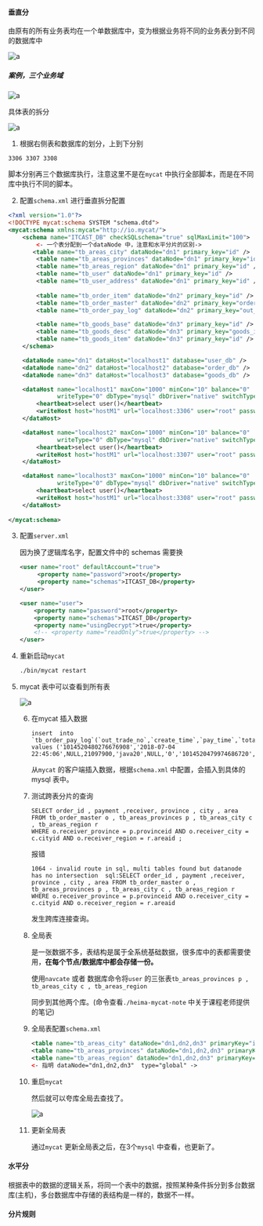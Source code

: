 #### 垂直分

由原有的所有业务表均在一个单数据库中，变为根据业务将不同的业务表分到不同的数据库中

![a](./pics/mycat10.png)

##### 案例，三个业务域

![a](./pics/mycat11.png)

具体表的拆分

![a](./pics/mycat12.png)

1. 根据右侧表和数据库的划分，上到下分别

```shell
3306 3307 3308 
```

脚本分别再三个数据库执行，注意这里不是在`mycat` 中执行全部脚本，而是在不同库中执行不同的脚本。

2. 配置`schema.xml` 进行垂直拆分配置

```xml
<?xml version="1.0"?>
<!DOCTYPE mycat:schema SYSTEM "schema.dtd">
<mycat:schema xmlns:mycat="http://io.mycat/">
	<schema name="ITCAST_DB" checkSQLschema="true" sqlMaxLimit="100">
        <- 一个表分配到一个dataNode 中，注意和水平分片的区别->
	   <table name="tb_areas_city" dataNode="dn1" primary_key="id" />
        <table name="tb_areas_provinces" dataNode="dn1" primary_key="id" />
        <table name="tb_areas_region" dataNode="dn1" primary_key="id" />
        <table name="tb_user" dataNode="dn1" primary_key="id" />
        <table name="tb_user_address" dataNode="dn1" primary_key="id" />
        
        <table name="tb_order_item" dataNode="dn2" primary_key="id" />
        <table name="tb_order_master" dataNode="dn2" primary_key="order_id" />
        <table name="tb_order_pay_log" dataNode="dn2" primary_key="out_trade_no" />

        <table name="tb_goods_base" dataNode="dn3" primary_key="id" />
        <table name="tb_goods_desc" dataNode="dn3" primary_key="goods_id" />
        <table name="tb_goods_item" dataNode="dn3" primary_key="id" />
	</schema>

	<dataNode name="dn1" dataHost="localhost1" database="user_db" /> 
	<dataNode name="dn2" dataHost="localhost2" database="order_db" />
	<dataNode name="dn3" dataHost="localhost3" database="goods_db" /> 

	<dataHost name="localhost1" maxCon="1000" minCon="10" balance="0"
			  writeType="0" dbType="mysql" dbDriver="native" switchType="1"  slaveThreshold="100">
		<heartbeat>select user()</heartbeat>
		<writeHost host="hostM1" url="localhost:3306" user="root" password="root"></writeHost>
	</dataHost>

  	<dataHost name="localhost2" maxCon="1000" minCon="10" balance="0"
			  writeType="0" dbType="mysql" dbDriver="native" switchType="1"  slaveThreshold="100">
		<heartbeat>select user()</heartbeat>
		<writeHost host="hostM1" url="localhost:3307" user="root" password="root"></writeHost>
	</dataHost>

  	<dataHost name="localhost3" maxCon="1000" minCon="10" balance="0"
			  writeType="0" dbType="mysql" dbDriver="native" switchType="1"  slaveThreshold="100">
		<heartbeat>select user()</heartbeat>
		<writeHost host="hostM1" url="localhost:3308" user="root" password="root"></writeHost>
	</dataHost>
	
</mycat:schema>
```

3. 配置`server.xml`

   因为换了逻辑库名字，配置文件中的 schemas 需要换

   ```xml
   <user name="root" defaultAccount="true">
   		<property name="password">root</property>
   		<property name="schemas">ITCAST_DB</property>
   </user>
   
   <user name="user">
       <property name="password">root</property>
       <property name="schemas">ITCAST_DB</property>
       <property name="usingDecrypt">true</property>
       <!-- <property name="readOnly">true</property> -->
   </user>
   ```

4. 重新启动`mycat`

   ```xml
   ./bin/mycat restart
   ```

5. mycat 表中可以查看到所有表

   ![a](./pics/mycat13.png)

   6. 在mycat 插入数据

      ```mysql
      insert  into `tb_order_pay_log`(`out_trade_no`,`create_time`,`pay_time`,`total_fee`,`user_id`,`transaction_id`,`trade_state`,`order_list`,`pay_type`) values ('1014520480276676908','2018-07-04 22:45:06',NULL,21097900,'java20',NULL,'0','1014520479974686720','1')
      ```

      从`mycat` 的客户端插入数据，根据`schema.xml` 中配置，会插入到具体的mysql 表中。

   7. 测试跨表分片的查询

      ```mysql
      SELECT order_id , payment ,receiver, province , city , area FROM tb_order_master o , tb_areas_provinces p , tb_areas_city c , tb_areas_region r
      WHERE o.receiver_province = p.provinceid AND o.receiver_city = c.cityid AND o.receiver_region = r.areaid ;
      ```

      报错

      ````shell
      1064 - invalid route in sql, multi tables found but datanode has no intersection  sql:SELECT order_id , payment ,receiver, province , city , area FROM tb_order_master o , tb_areas_provinces p , tb_areas_city c , tb_areas_region r
      WHERE o.receiver_province = p.provinceid AND o.receiver_city = c.cityid AND o.receiver_region = r.areaid
      ````

      发生跨库连接查询。

   8. 全局表

      是一张数据不多，表结构是属于全系统基础数据，很多库中的表都需要使用，**在每个节点/数据库中都会存储一份。**

      使用`navcate` 或者 数据库命令将`user` 的三张表`tb_areas_provinces p , tb_areas_city c , tb_areas_region`

      同步到其他两个库。(命令查看`./heima-mycat-note` 中关于课程老师提供的笔记)

   9. 全局表配置`schema.xml`

      ```xml
      <table name="tb_areas_city" dataNode="dn1,dn2,dn3" primaryKey="id" type="global"/>
      <table name="tb_areas_provinces" dataNode="dn1,dn2,dn3" primaryKey="id" type="global"/>
      <table name="tb_areas_region" dataNode="dn1,dn2,dn3" primaryKey="id" type="global"/>
      <- 指明 dataNode="dn1,dn2,dn3"  type="global" ->
      ```

   10. 重启`mycat`

       然后就可以夸库全局去查找了。

       ![a](./pics/mycat14.png)

   11. 更新全局表

       通过`mycat` 更新全局表之后，在3个`mysql` 中查看，也更新了。

   

#### 水平分

根据表中的数据的逻辑关系，将同一个表中的数据，按照某种条件拆分到多台数据库(主机)，多台数据库中存储的表结构是一样的，数据不一样。



#### 分片规则

